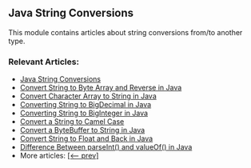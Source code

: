 ## Java String Conversions

This module contains articles about string conversions from/to another type.

### Relevant Articles:
- [Java String Conversions](https://www.baeldung.com/java-string-conversions)
- [Convert String to Byte Array and Reverse in Java](https://www.baeldung.com/java-string-to-byte-array)
- [Convert Character Array to String in Java](https://www.baeldung.com/java-char-array-to-string)
- [Converting String to BigDecimal in Java](https://www.baeldung.com/java-string-to-bigdecimal)
- [Converting String to BigInteger in Java](https://www.baeldung.com/java-string-to-biginteger)
- [Convert a String to Camel Case](https://www.baeldung.com/java-string-to-camel-case)
- [Convert a ByteBuffer to String in Java](https://www.baeldung.com/java-bytebuffer-to-string)
- [Convert String to Float and Back in Java](https://www.baeldung.com/java-string-to-float)
- [Difference Between parseInt() and valueOf() in Java](https://www.baeldung.com/java-integer-parseint-vs-valueof)
- More articles: [[<-- prev]](/core-java-modules/core-java-string-conversions)
